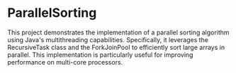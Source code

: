 # ParallelSorting
This project demonstrates the implementation of a parallel sorting algorithm using Java's multithreading capabilities. Specifically, it leverages the RecursiveTask class and the ForkJoinPool to efficiently sort large arrays in parallel. This implementation is particularly useful for improving performance on multi-core processors.
